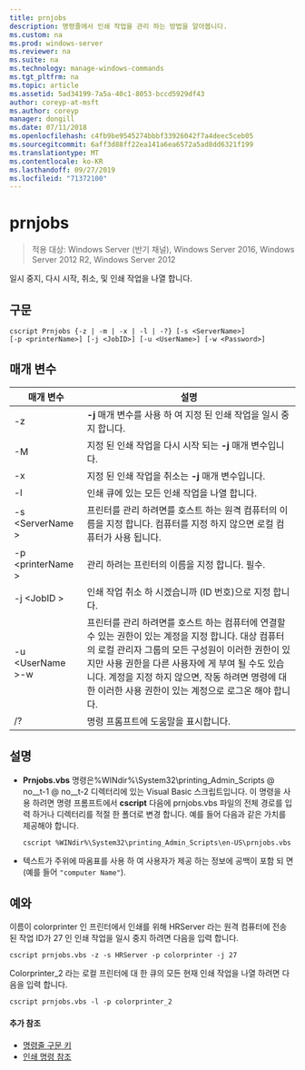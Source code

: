 ```yaml
---
title: prnjobs
description: 명령줄에서 인쇄 작업을 관리 하는 방법을 알아봅니다.
ms.custom: na
ms.prod: windows-server
ms.reviewer: na
ms.suite: na
ms.technology: manage-windows-commands
ms.tgt_pltfrm: na
ms.topic: article
ms.assetid: 5ad34199-7a5a-40c1-8053-bccd5929df43
author: coreyp-at-msft
ms.author: coreyp
manager: dongill
ms.date: 07/11/2018
ms.openlocfilehash: c4fb9be9545274bbbf33926042f7a4deec5ceb05
ms.sourcegitcommit: 6aff3d88ff22ea141a6ea6572a5ad8dd6321f199
ms.translationtype: MT
ms.contentlocale: ko-KR
ms.lasthandoff: 09/27/2019
ms.locfileid: "71372100"
---
```

# <a name="prnjobs"></a>prnjobs

>적용 대상: Windows Server (반기 채널), Windows Server 2016, Windows Server 2012 R2, Windows Server 2012

일시 중지, 다시 시작, 취소, 및 인쇄 작업을 나열 합니다.

## <a name="syntax"></a>구문
```
cscript Prnjobs {-z | -m | -x | -l | -?} [-s <ServerName>] 
[-p <printerName>] [-j <JobID>] [-u <UserName>] [-w <Password>]
```

## <a name="parameters"></a>매개 변수

|          매개 변수           |                                                                                                                                                                                        설명                                                                                                                                                                                        |
|------------------------------|-------------------------------------------------------------------------------------------------------------------------------------------------------------------------------------------------------------------------------------------------------------------------------------------------------------------------------------------------------------------------------------------|
|              -z              |                                                                                                                                                                 **-j** 매개 변수를 사용 하 여 지정 된 인쇄 작업을 일시 중지 합니다.                                                                                                                                                                 |
|              -M              |                                                                                                                                                                지정 된 인쇄 작업을 다시 시작 되는 **-j** 매개 변수입니다.                                                                                                                                                                 |
|              -x              |                                                                                                                                                                지정 된 인쇄 작업을 취소는 **-j** 매개 변수입니다.                                                                                                                                                                 |
|              -l              |                                                                                                                                                                        인쇄 큐에 있는 모든 인쇄 작업을 나열 합니다.                                                                                                                                                                         |
|       -s \<ServerName >       |                                                                                                                  프린터를 관리 하려면를 호스트 하는 원격 컴퓨터의 이름을 지정 합니다. 컴퓨터를 지정 하지 않으면 로컬 컴퓨터가 사용 됩니다.                                                                                                                  |
|      -p \<printerName >       |                                                                                                                                                           관리 하려는 프린터의 이름을 지정 합니다. 필수.                                                                                                                                                            |
|         -j \<JobID >          |                                                                                                                                                                인쇄 작업 취소 하 시겠습니까 (ID 번호)으로 지정 합니다.                                                                                                                                                                 |
| -u \<UserName >-w <Password> | 프린터를 관리 하려면를 호스트 하는 컴퓨터에 연결할 수 있는 권한이 있는 계정을 지정 합니다. 대상 컴퓨터의 로컬 관리자 그룹의 모든 구성원이 이러한 권한이 있지만 사용 권한을 다른 사용자에 게 부여 될 수도 있습니다. 계정을 지정 하지 않으면, 작동 하려면 명령에 대 한 이러한 사용 권한이 있는 계정으로 로그온 해야 합니다. |
|              /?              |                                                                                                                                                                           명령 프롬프트에 도움말을 표시합니다.                                                                                                                                                                            |

## <a name="remarks"></a>설명
-   **Prnjobs.vbs** 명령은%WINdir%\System32\printing_Admin_Scripts @ no__t-1 @ no__t-2 디렉터리에 있는 Visual Basic 스크립트입니다. 이 명령을 사용 하려면 명령 프롬프트에서 **cscript** 다음에 prnjobs.vbs 파일의 전체 경로를 입력 하거나 디렉터리를 적절 한 폴더로 변경 합니다. 예를 들어 다음과 같은 가치를 제공해야 합니다.
    ```
    cscript %WINdir%\System32\printing_Admin_Scripts\en-US\prnjobs.vbs
    ```
-   텍스트가 주위에 따옴표를 사용 하 여 사용자가 제공 하는 정보에 공백이 포함 되 면 (예를 들어 `"computer Name"`).

## <a name="BKMK_examples"></a>예와
이름이 colorprinter 인 프린터에서 인쇄를 위해 HRServer 라는 원격 컴퓨터에 전송 된 작업 ID가 27 인 인쇄 작업을 일시 중지 하려면 다음을 입력 합니다.
```
cscript prnjobs.vbs -z -s HRServer -p colorprinter -j 27
```
Colorprinter_2 라는 로컬 프린터에 대 한 큐의 모든 현재 인쇄 작업을 나열 하려면 다음을 입력 합니다.
```
cscript prnjobs.vbs -l -p colorprinter_2
```

#### <a name="additional-references"></a>추가 참조

-   [명령줄 구문 키](command-line-syntax-key.md)
-   [인쇄 명령 참조](print-command-reference.md)
